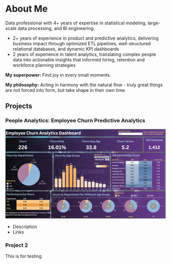 # About Me
Data professional with 4+ years of expertise in statistical modeling, large-scale data processing, and BI engineering. 
- 2+ years of experience in product and predictive analytics, delivering business impact through optimized ETL pipelines, well-structured relational databases, and dynamic KPI dashboards
- 2 years of experience in talent analytics, translating complex people data into actionable insights that informed hiring, retention and workforce planning strategies

**My superpower:** Find joy in every small moments.

**My philosophy:** Acting in harmony with the natural flow - truly great things are not forced into form, but take shape in their own time.

## Projects
### People Analytics: Employee Churn Predictive Analytics
[![Thumbnail_EC](docs/assets/Thumbnail_EC.jpg)](https://public.tableau.com/shared/DQSK678RN?:display_count=n&:origin=viz_share_link![image](https://github.com/user-attachments/assets/356ff59a-3aaf-4772-ba7d-cc1170881603))
- Description
- Links

### Project 2
This is for testing.
